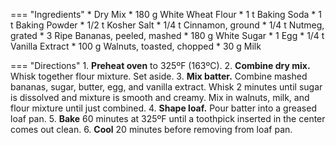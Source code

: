 === "Ingredients"
    * Dry Mix
        * 180 g White Wheat Flour
        * 1 t Baking Soda
        * 1 t Baking Powder
        * 1/2 t Kosher Salt
        * 1/4 t Cinnamon, ground
        * 1/4 t Nutmeg, grated
    * 3 Ripe Bananas, peeled, mashed
    * 180 g White Sugar
    * 1 Egg
    * 1/4 t Vanilla Extract
    * 100 g Walnuts, toasted, chopped
    * 30 g Milk

=== "Directions"
    1. **Preheat oven** to 325ºF (163ºC).
    2. **Combine dry mix.** Whisk together flour mixture. Set aside.
    3. **Mix batter.** Combine mashed bananas, sugar, butter, egg, and vanilla extract. Whisk 2 minutes until sugar is dissolved and mixture is smooth and creamy. Mix in walnuts, milk, and flour mixture until just combined.
    4. **Shape loaf.** Pour batter into a greased loaf pan.
    5. **Bake** 60 minutes at 325ºF until a toothpick inserted in the center comes out clean.
    6. **Cool** 20 minutes before removing from loaf pan.

[^1]:
    Mitzewich, John. ["Daylight Saving Has Me Going Bananas."](https://foodwishes.blogspot.com/2010/03/day-light-saving-has-me-going-bananas.html) *Food Wishes.* 14 March 2010.
[^2]: Walter, Elise.
